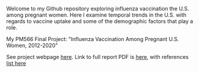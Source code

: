 Welcome to my Github repository exploring influenza vaccination the U.S. among pregnant women. Here I examine temporal trends in the U.S. with regards to vaccine uptake and some of the demographic factors that play a role.

My PM566 Final Project: "Influenza Vaccination Among Pregnant U.S. Women, 2012-2020"
 
 

See project webpage [here](https://cbsc73.github.io/PM566-Final_Project/).  Link to full report PDF is  [here](https://github.com/CBSC73/PM566-Final_Project/blob/main/report.pdf), with references [list here](https://github.com/CBSC73/PM566-Final_Project/blob/main/references.pdf)

